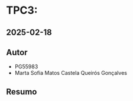# TPC3:

## 2025-02-18

## Autor

- PG55983
- Marta Sofia Matos Castela Queirós Gonçalves

## Resumo

